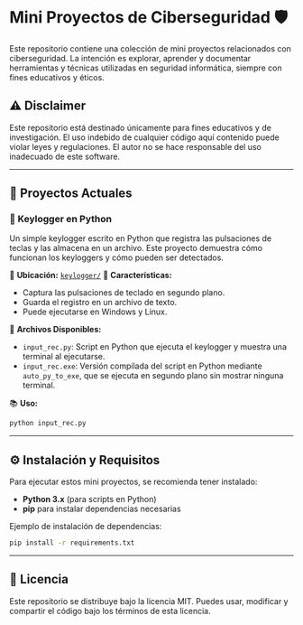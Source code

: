 # Mini Proyectos de Ciberseguridad 🛡️

Este repositorio contiene una colección de mini proyectos relacionados con ciberseguridad. La intención es explorar, aprender y documentar herramientas y técnicas utilizadas en seguridad informática, siempre con fines educativos y éticos.

## ⚠️ Disclaimer
Este repositorio está destinado únicamente para fines educativos y de investigación. El uso indebido de cualquier código aquí contenido puede violar leyes y regulaciones. El autor no se hace responsable del uso inadecuado de este software.

---

## 📌 Proyectos Actuales

### 🔑 Keylogger en Python
Un simple keylogger escrito en Python que registra las pulsaciones de teclas y las almacena en un archivo. Este proyecto demuestra cómo funcionan los keyloggers y cómo pueden ser detectados.

📂 **Ubicación:** [`keylogger/`](keylogger/)
📝 **Características:**
- Captura las pulsaciones de teclado en segundo plano.
- Guarda el registro en un archivo de texto.
- Puede ejecutarse en Windows y Linux.

📃 **Archivos Disponibles:**
- `input_rec.py`: Script en Python que ejecuta el keylogger y muestra una terminal al ejecutarse.
- `input_rec.exe`: Versión compilada del script en Python mediante `auto_py_to_exe`, que se ejecuta en segundo plano sin mostrar ninguna terminal.

📚 **Uso:**
```bash
python input_rec.py
```

---

## ⚙️ Instalación y Requisitos
Para ejecutar estos mini proyectos, se recomienda tener instalado:
- **Python 3.x** (para scripts en Python)
- **pip** para instalar dependencias necesarias

Ejemplo de instalación de dependencias:
```bash
pip install -r requirements.txt
```

---

## 📝 Licencia
Este repositorio se distribuye bajo la licencia MIT. Puedes usar, modificar y compartir el código bajo los términos de esta licencia.
